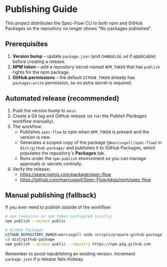 # Publishing Guide

This project distributes the Spec-Flow CLI to both npm and GitHub Packages so the repository no longer shows "No packages published".

## Prerequisites

1. **Version bump** – update `package.json` (and `CHANGELOG.md` if applicable) before creating a release.
2. **NPM token** – add a repository secret named `NPM_TOKEN` that has `publish` rights for the npm package.
3. **GitHub permissions** – the default `GITHUB_TOKEN` already has `packages:write` permission, so no extra secret is required.

## Automated release (recommended)

1. Push the version bump to `main`.
2. Create a Git tag and GitHub release (or run the *Publish Packages* workflow manually).
3. The workflow:
   - Publishes `spec-flow` to npm when `NPM_TOKEN` is present and the version is new.
   - Generates a scoped copy of the package (`@marcusgoll/spec-flow`) in `dist/github-package/` and publishes it to GitHub Packages, which populates the repository's **Packages** tab.
   - Runs under the `npm-publish` environment so you can manage approvals or secrets centrally.
4. Verify the release:
   - https://www.npmjs.com/package/spec-flow
   - https://github.com/marcusgoll/Spec-Flow/pkgs/npm/spec-flow

## Manual publishing (fallback)

If you ever need to publish outside of the workflow:

```bash
# npm (requires an npm token configured locally)
npm publish --access public

# GitHub Packages
GITHUB_REPOSITORY_OWNER=marcusgoll node scripts/prepare-github-package.cjs
cd dist/github-package
npm publish --access public --registry https://npm.pkg.github.com
```

Remember to avoid republishing an existing version. Increment `package.json` if a release fails midway.

